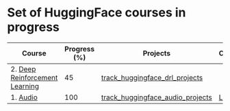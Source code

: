 # Set of HuggingFace courses in progress


| Course | Progress (%) | Projects | Certificate | Year |
| --- | --- | --- | --- | --- |
| 2. [Deep Reinforcement Learning](https://huggingface.co/learn/deep-rl-course/unit0/introduction) | 45 | [track_huggingface_drl_projects](https://github.com/jaymanvirk/track_huggingface_drl_projects) |  |  |
| 1. [Audio](https://huggingface.co/learn/audio-course/chapter0/introduction) | 100 | [track_huggingface_audio_projects](https://github.com/jaymanvirk/track_huggingface_audio_projects) |[Link](https://cdn-uploads.huggingface.co/production/uploads/noauth/sKn5f5kQgxDvyaIvFs5VW.png) | 2024 |
